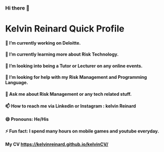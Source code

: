 ### Hi there 👋

<!--
**kelvinreinard/kelvinreinard** is a ✨ _special_ ✨ repository because its `README.md` (this file) appears on your GitHub profile.

Here are some ideas to get you started:

- 🔭 I’m currently working on ...
- 🌱 I’m currently learning ...
- 👯 I’m looking to collaborate on ...
- 🤔 I’m looking for help with ...
- 💬 Ask me about ...
- 📫 How to reach me: ...
- 😄 Pronouns: ...
- ⚡ Fun fact: ...
-->

# Kelvin Reinard Quick Profile

#### 🔭 I’m currently working on Deloitte.
#### 🌱 I’m currently learning more about Risk Technology.
#### 👯 I’m looking into being a Tutor or Lecturer on any online events.
#### 🤔 I’m looking for help with my Risk Management and Programming Language.
#### 💬 Ask me about Risk Management or any tech related stuff.
#### 📫 How to reach me via Linkedin or Instagram : kelvin Reinard
#### 😄 Pronouns: He/His
#### ⚡ Fun fact: I spend many hours on mobile games and youtube everyday.

#### My CV https://kelvinreinard.github.io/kelvinCV/
